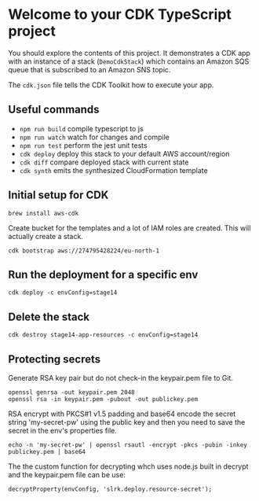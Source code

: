 # Welcome to your CDK TypeScript project

You should explore the contents of this project. It demonstrates a CDK app with an instance of a stack (`DemoCdkStack`)
which contains an Amazon SQS queue that is subscribed to an Amazon SNS topic.

The `cdk.json` file tells the CDK Toolkit how to execute your app.

## Useful commands

* `npm run build`   compile typescript to js
* `npm run watch`   watch for changes and compile
* `npm run test`    perform the jest unit tests
* `cdk deploy`      deploy this stack to your default AWS account/region
* `cdk diff`        compare deployed stack with current state
* `cdk synth`       emits the synthesized CloudFormation template

## Initial setup for CDK

    brew install aws-cdk


Create bucket for the templates and a lot of IAM roles are created. This will actually create a stack.

    cdk bootstrap aws://274795428224/eu-north-1


## Run the deployment for a specific env

    cdk deploy -c envConfig=stage14


## Delete the stack

    cdk destroy stage14-app-resources -c envConfig=stage14


## Protecting secrets
Generate RSA key pair but do not check-in the keypair.pem file to Git.

    openssl genrsa -out keypair.pem 2048
    openssl rsa -in keypair.pem -pubout -out publickey.pem

RSA encrypt with PKCS#1 v1.5 padding and base64 encode the secret string 'my-secret-pw' using the public key and then you need to save the secret in the env's properties file.

    echo -n 'my-secret-pw' | openssl rsautl -encrypt -pkcs -pubin -inkey publickey.pem | base64

The the custom function for decrypting whch uses node.js built in decrypt and the keypair.pem file can be use:

    decryptProperty(envConfig, 'slrk.deploy.resource-secret');


